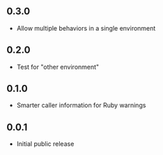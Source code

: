 ## 0.3.0

* Allow multiple behaviors in a single environment

## 0.2.0

* Test for "other environment"

## 0.1.0

* Smarter caller information for Ruby warnings

## 0.0.1

* Initial public release
